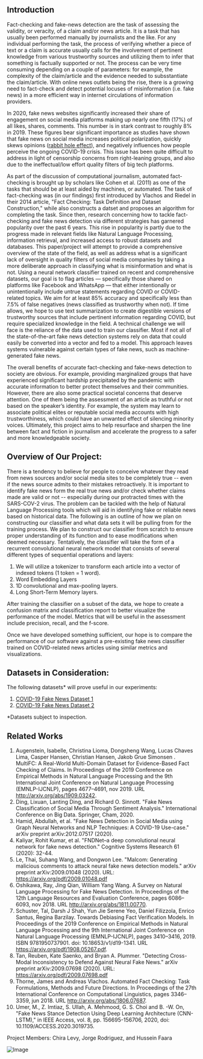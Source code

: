 ## Introduction
Fact-checking and fake-news detection are the task of assessing the validity, or veracity, of a claim and/or news article. It is a task that has usually been performed manually by journalists and the like. For any individual performing the task, the process of verifying whether a piece of text or a claim is accurate usually calls for the involvement of pertinent knowledge from various trustworthy sources and utilizing them to infer that something is factually supported or not. The process can be very time consuming depending on a couple of parameters: for example, the complexity of the claim/article and the evidence needed to subsstantiate the claim/article. With online news outlets being the rise, there is a growing need to fact-check and detect potential locuses of misinformation (i.e. fake news) in a more efficient way in internet circulations of information providers. 

In 2020, fake news websites significantly increased their share of engagement on social media platforms making up nearly one fifth (17%) of all likes, shares, comments. This number is in stark contrast to roughly 8% in 2019. These figures bear significant importance as studies have shown that fake news on social media increases political polarization, quickly skews opinions ([rabbit hole effect](https://www.nytimes.com/2019/03/29/technology/youtube-online-extremism.html)), and negatively influences how people perceive the ongoing COVID-19 crisis. This issue has been quite difficult to address in light of censorship concerns from right-leaning groups, and also due to the ineffectual/low effort quality filters of big tech platforms.

As part of the discussion of computational journalism, automated fact-checking is brought up by scholars like Cohen et al. (2011) as one of the tasks that should be at least aided by machines, or automated. The task of fact-checking was (in our findings) first introduced by Vlachos and Riedel in their 2014 article, "Fact Checking: Task Definition and Dataset Construction," while also constructs a datset and proposes an algorithm for completing the task. Since then, research concerning how to tackle fact-checking and fake news detection via different strategies has garnered popularity over the past 6 years. This rise in popularity is partly due to the progress made in relevant fields like Natural Language Processing, information retrieval, and increased access to robust datasets and databases. This paper/project will attempt to provide a comprehensive overview of the state of the field, as well as address what is a significant lack of oversight in quality filters of social media companies by taking a more deliberate approach in classifying what is misinformation and what is not. Using a neural network classifier trained on recent and comprehensive datasets, our goal is to flag articles — specifically those shared on platforms like Facebook and WhatsApp — that either intentionally or unintentionally include untrue statements regarding COVID or COVID-related topics. We aim for at least 85% accuracy and specifically less than 7.5% of false negatives (news classified as trustworthy when not). If time allows, we hope to use text summarization to create digestible versions of trustworthy sources that include pertinent information regarding COVID, but require specialized knowledge in the field. A technical challenge we will face is the reliance of the data used to train our classifier. Most if not all of the state-of-the-art fake news detection systems rely on data that could easily be converted into a vector and fed to a model. This approach leaves systems vulnerable against certain types 
of fake news, such as machine-generated fake news. 

The overall benefits of accurate fact-checking and fake-news detection to society are obvious. For example, providing marginalized groups that have experienced significant hardship precipitated by the pandemic with accurate information to better protect themselves and their communities. However, there are also some practical societal concerns that deserve attention. One of them being the assessment of an article as truthful or not based on the speaker’s identity. For example, the system may learn to associate political elites or reputable social media accounts with high trustworthiness, which could have an unwanted effect of silencing minority voices. Ultimately, this project aims to help resurface and sharpen the line between fact and fiction in journalism and accelerate the progress to a safer and more 
knowledgeable society.

## Overview of Our Project:
  There is a tendency to believe for people to conceive whatever they read from news sources and/or social media sites to be completely true -- even if the news source admits to their mistakes retroactively. It is important to identify fake news form the real true news and/or check whether claims made are valid or not -- especially during our protracted times with the SARS-COV-2 virus. The problem can be tackled with  the help of Natural Language Processing tools which will aid in identifying fake or reliable news based on historical data. The following is an outline of how we plan on constructing our classifier and what data sets it will be pulling from for the training process. 
  We plan to construct our classifier from scratch to ensure proper understanding of its function and to ease modifications when deemed necessary. Tentatively, the classifier will take the form of a recurrent convolutional neural network model that consists of several different types of sequential operations and layers:
1. We will utilize a tokenizer to transform each article into a vector of indexed tokens (1 token = 1 word).
2. Word Embedding Layers 
3. 1D convolutional and max-pooling layers.
4. Long Short-Term Memory layers.

After training the classifier on a subset of the data, we hope to create a confusion matrix and classification report to better visualize the performance of the model. Metrics that will be useful in the assessment include precision, recall, and the f-score. 

Once we have developed something sufficient, our hope is to compare the performance of our software against a pre-existing fake news classifier trained on COVID-related news articles using similar metrics and visualizations. 

## Datasets in Consideration:
The following datasets* will prove useful in our experiments:
1. [COVID-19 Fake News Dataset 1](https://www.kaggle.com/arashnic/covid19-fake-news)
2. [COVID-19 Fake News Dataset 2](https://www.kaggle.com/thesumitbanik/covid-fake-news-dataset)

*Datasets subject to inspection.

## Related Works
1. Augenstein, Isabelle, Christina Lioma, Dongsheng Wang, Lucas Chaves Lima, Casper Hansen, Christian Hansen, Jakob Grue Simonsen . MultiFC: A Real-World Multi-Domain Dataset for Evidence-Based Fact Checking of Claims. In Proceedings of the 2019 Conference on Empirical Methods in Natural Language Processing and the 9th International Joint Conference on Natural Language Processing (EMNLP-IJCNLP), pages 4677–4691, nov 2019. URL http://arxiv.org/abs/1909.03242.
2. Ding, Lixuan, Lanting Ding, and Richard O. Sinnott. "Fake News Classification of Social Media Through Sentiment Analysis." International Conference on Big Data. Springer, Cham, 2020.
3. Hamid, Abdullah, et al. "Fake News Detection in Social Media using Graph Neural Networks and NLP Techniques: A COVID-19 Use-case." arXiv preprint arXiv:2012.07517 (2020).
4. Kaliyar, Rohit Kumar, et al. "FNDNet–a deep convolutional neural network for fake news detection." Cognitive Systems Research 61 (2020): 32-44.
5. Le, Thai, Suhang Wang, and Dongwon Lee. "Malcom: Generating malicious comments to attack neural fake news detection models." arXiv preprint arXiv:2009.01048 (2020). URL: https://arxiv.org/pdf/2009.01048.pdf
6. Oshikawa, Ray, Jing Qian, William Yang Wang. A Survey on Natural Language Processing for Fake News Detection. In Proceedings of the 12th Language Resources and Evaluation Conference, pages 6086–6093, nov 2018. URL http://arxiv.org/abs/1811.00770.
7. Schuster, Tal, Darsh J Shah, Yun Jie Serene Yeo, Daniel Filizzola, Enrico Santus, Regina Barzilay. Towards Debiasing Fact Verification Models. In Proceedings of the 2019 Conference on Empirical Methods in Natural Language Processing and the 9th International Joint Conference on Natural Language Processing (EMNLP-IJCNLP), pages 3410–3416, 2019. ISBN 9781950737901. doi: 10.18653/v1/d19-1341. URL https://arxiv.org/pdf/1908.05267.pdf.
8. Tan, Reuben, Kate Saenko, and Bryan A. Plummer. "Detecting Cross-Modal Inconsistency to Defend Against Neural Fake News." arXiv preprint arXiv:2009.07698 (2020). URL: https://arxiv.org/pdf/2009.07698.pdf
9. Thorne, James and Andreas Vlachos. Automated Fact Checking: Task Formulations, Methods and Future Directions. In Proceedings of the 27th International Conference on Computational Linguistics, pages 3346–3359, jun 2018. URL http://arxiv.org/abs/1806.07687.
10. Umer, M., Z. Imtiaz, S. Ullah, A. Mehmood, G. S. Choi and B. -W. On, "Fake News Stance Detection Using Deep Learning Architecture (CNN-LSTM)," in IEEE Access, vol. 8, pp. 156695-156706, 2020, doi: 10.1109/ACCESS.2020.3019735.

Project Members: Chira Levy, Jorge Rodriguez, and Hussein Faara

![Image](https://ichef.bbci.co.uk/images/ic/400xn/p088bnqx.jpg)

